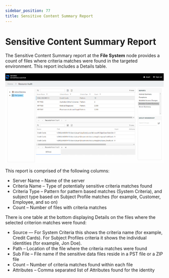 ```yaml
---
sidebar_position: 77
title: Sensitive Content Summary Report
---
```


# Sensitive Content Summary Report

The Sensitive Content Summary report at the **File System** node provides a count of files where criteria matches were found in the targeted environment. This report includes a Details table.

![Sensitive Content Summary report at the File System node](../../../../../../../static/Content/Resources/Images/Access/InformationCenter/ResourceAudit/FileSystem/SensitiveContentSummary.png "Sensitive Content Summary report at the File System node")

This report is comprised of the following columns:

* Server Name – Name of the server
* Criteria Name – Type of potentially sensitive criteria matches found
* Criteria Type – Pattern for pattern based matches (System Criteria), and subject type based on Subject Profile matches (for example, Customer, Employee, and so on)
* Count – Number of files with criteria matches

There is one table at the bottom displaying Details on the files where the selected criterion matches were found:

* Source — For System Criteria this shows the criteria name (for example, Credit Cards). For Subject Profiles criteria it shows the individual identities (for example, Jon Doe).
* Path – Location of the file where the criteria matches were found
* Sub File – File name if the sensitive data files reside in a PST file or a ZIP file
* Count – Number of criteria matches found within each file
* Attributes – Comma separated list of Attributes found for the identity